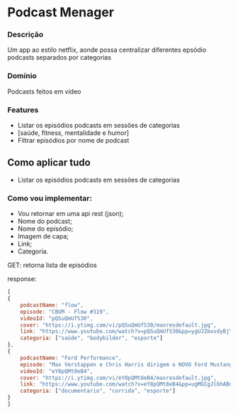 # Podcast Menager

### Descrição

Um app ao estilo netflix, aonde possa centralizar diferentes epsódio podcasts
separados por categorias

### Domínio

Podcasts feitos em vídeo

### Features

- Listar os episódios podcasts em sessões de categorias 
 - [saúde, fitness, mentalidade e humor]
- Filtrar episódios por nome de podcast


## Como aplicar tudo

- Listar os episódios podcasts em sessões de categorias 

### Como vou implementar:



- Vou retornar em uma api rest (json);
- Nome do podcast;
- Nome do episódio;
- Imagem de capa;
- Link;
- Categoria.

GET: retorna lista de episódios

response:
```js
[
{
    podcastName: "flow",
    episode: "CBUM - Flow #319",
    videoId: "pQSuQmUfS30",
    cover: "https://i.ytimg.com/vi/pQSuQmUfS30/maxresdefault.jpg",
    link: "https://www.youtube.com/watch?v=pQSuQmUfS30&pp=ygUJZmxvdyBjYnVt",
    categoria: ["saúde", "bodybilder", "esporte"]
},
{
    podcastName: "Ford Performance",
    episode: "Max Verstappen e Chris Harris dirigem o NOVO Ford Mustang GTD! | Ford Performance",
    videoId: "eY8pQMt8eB4",
    cover: "https://i.ytimg.com/vi/eY8pQMt8eB4/maxresdefault.jpg",
    link: "https://www.youtube.com/watch?v=eY8pQMt8eB4&pp=ugMGCgJlbhABugUEEgJlbsoFDm1heCB2ZXJzdGFwcGVu2AcB",
    categoria: ["documentario", "corrida", "esporte"]
}
]

```
